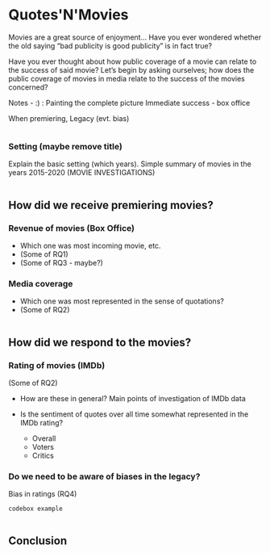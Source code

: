 # Quotes'N'Movies 

Movies are a great source of enjoyment...
Have you ever wondered whether the old saying “bad publicity is good publicity” is in fact true? 

Have you ever thought about how public coverage of a movie can relate to the success of said movie?
Let’s begin by asking ourselves; how does the public coverage of movies in media relate to the success of the movies concerned?


Notes - :) :
Painting the complete picture
Immediate success - box office

When premiering, Legacy (evt. bias)



```markdown
```


### Setting (maybe remove title)

Explain the basic setting (which years). Simple summary of movies in the years 2015-2020 
(MOVIE INVESTIGATIONS)
```markdown
```

## How did we receive premiering movies? 

### Revenue of movies (Box Office)

- Which one was most incoming movie, etc.
- (Some of RQ1)
- (Some of RQ3 - maybe?)

### Media coverage 

- Which one was most represented in the sense of quotations?
- (Some of RQ2)

```markdown
```
## How did we respond to the movies? 

### Rating of movies (IMDb) 
(Some of RQ2)

- How are these in general? Main points of investigation of IMDb data

- Is the sentiment of quotes over all time somewhat represented in the IMDb rating?
   - Overall
   - Voters
   - Critics


### Do we need to be aware of biases in the legacy? 
Bias in ratings
(RQ4)




```markdown
codebox example
```

```markdown
```

## Conclusion
